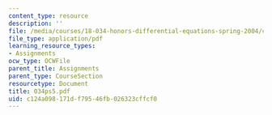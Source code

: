 ```yaml
---
content_type: resource
description: ''
file: /media/courses/18-034-honors-differential-equations-spring-2004/c124a098171df79546fb026323cffcf0_034ps5.pdf
file_type: application/pdf
learning_resource_types:
- Assignments
ocw_type: OCWFile
parent_title: Assignments
parent_type: CourseSection
resourcetype: Document
title: 034ps5.pdf
uid: c124a098-171d-f795-46fb-026323cffcf0
---
```

